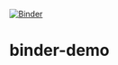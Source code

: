 [![Binder](https://mybinder.org/badge_logo.svg)](https://mybinder.org/v2/gh/jsteyn/binder-demo.git/HEAD)

# binder-demo
